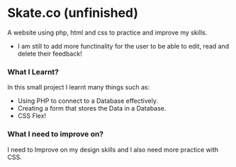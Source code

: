 # Skate.co (unfinished)
A website using php, html and css to practice and improve my skills.
- I am still to add more functinality for the user to be able to edit, read and delete their feedback!



### What I Learnt?
In this small project I learnt many things such as:
- Using PHP to connect to a Database effectively.
- Creating a form that stores the Data in a Database.
- CSS Flex!

### What I need to improve on?
I need to Improve on my design skills and I also need more practice with CSS.
